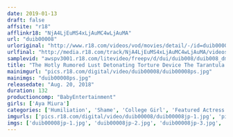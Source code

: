 ```yaml
---
date: 2019-01-13
draft: false
affsite: "r18"
afflinkr18: "NjA4LjEuMS4xLjAuMC4wLjAuMA"
url: "duib00008"
urloriginal: "http://www.r18.com/videos/vod/movies/detail/-/id=duib00008"
urlfinal: "http://media.r18.com/track/NjA4LjEuMS4xLjAuMC4wLjAuMA/videos/vod/movies/detail/-/id=duib00008"
samplevid: "awspv3001.r18.com/litevideo/freepv/d/dui/duib008/duib008_dmb_w.mp4"
title: "The Hotly Rumored Lust Detonating Torture Device The Tarantula Vol.8 The Device That Will Drive Women Insane With Pleasure Colossal Tits Amateur Girls A Two-Hole Orgasmic Flesh Fantasy Alteration Project Aya Miura"
mainimgurl: "pics.r18.com/digital/video/duib00008/duib00008ps.jpg"
mainimgs: "duib00008ps.jpg"
releasedate: "Aug. 20, 2018"
duration: 132
productioncomp: "BabyEntertainment"
girls: ['Aya Miura']
categories: ['Humiliation', 'Shame', 'College Girl', 'Featured Actress', 'Bondage', 'Sadism', 'Hi-Def']
imgurls: ['pics.r18.com/digital/video/duib00008/duib00008jp-1.jpg', 'pics.r18.com/digital/video/duib00008/duib00008jp-2.jpg', 'pics.r18.com/digital/video/duib00008/duib00008jp-3.jpg', 'pics.r18.com/digital/video/duib00008/duib00008jp-4.jpg', 'pics.r18.com/digital/video/duib00008/duib00008jp-5.jpg', 'pics.r18.com/digital/video/duib00008/duib00008jp-6.jpg', 'pics.r18.com/digital/video/duib00008/duib00008jp-7.jpg', 'pics.r18.com/digital/video/duib00008/duib00008jp-8.jpg', 'pics.r18.com/digital/video/duib00008/duib00008jp-9.jpg', 'pics.r18.com/digital/video/duib00008/duib00008jp-10.jpg', 'pics.r18.com/digital/video/duib00008/duib00008jp-11.jpg', 'pics.r18.com/digital/video/duib00008/duib00008jp-12.jpg', 'pics.r18.com/digital/video/duib00008/duib00008jp-13.jpg', 'pics.r18.com/digital/video/duib00008/duib00008jp-14.jpg', 'pics.r18.com/digital/video/duib00008/duib00008jp-15.jpg', 'pics.r18.com/digital/video/duib00008/duib00008jp-16.jpg', 'pics.r18.com/digital/video/duib00008/duib00008jp-17.jpg', 'pics.r18.com/digital/video/duib00008/duib00008jp-18.jpg', 'pics.r18.com/digital/video/duib00008/duib00008jp-19.jpg', 'pics.r18.com/digital/video/duib00008/duib00008jp-20.jpg']
imgs: ['duib00008jp-1.jpg', 'duib00008jp-2.jpg', 'duib00008jp-3.jpg', 'duib00008jp-4.jpg', 'duib00008jp-5.jpg', 'duib00008jp-6.jpg', 'duib00008jp-7.jpg', 'duib00008jp-8.jpg', 'duib00008jp-9.jpg', 'duib00008jp-10.jpg', 'duib00008jp-11.jpg', 'duib00008jp-12.jpg', 'duib00008jp-13.jpg', 'duib00008jp-14.jpg', 'duib00008jp-15.jpg', 'duib00008jp-16.jpg', 'duib00008jp-17.jpg', 'duib00008jp-18.jpg', 'duib00008jp-19.jpg', 'duib00008jp-20.jpg']
---
```

